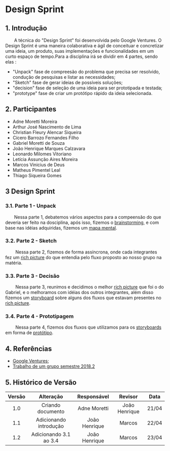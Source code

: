 # Design Sprint

## 1. Introdução

&emsp;&emsp;A técnica do "Design Sprint" foi desenvolvida pelo Google Ventures. O Design
Sprint é uma maneira colaborativa e ágil de conceituar e concretizar uma
ideia, um produto, suas implementações e funcionalidades em um curto
espaço de tempo.Para a disciplina irá se dividir em 4 partes, sendo elas :

- "Unpack" fase de compreesão do problema que precisa ser resolvido, condução de pesquisas e listar as necessidades;
- "Sketch" fase de gerar ideias de possíveis soluções;
- "decision" fase de seleção de uma ideia para ser prototipada e testada;
- "prototype" fase de criar um protótipo rápido da ideia selecionada.

## 2. Participantes

- Adne Moretti Moreira
- Arthur José Nascimento de Lima
- Christian Fleury Alencar Siqueira
- Cícero Barrozo Fernandes Filho
- Gabriel Moretti de Souza
- João Henrique Marques Calzavara
- Leonardo Milomes Vitoriano
- Letícia Assunção Aires Moreira
- Marcos Vinicius de Deus
- Matheus Pimentel Leal
- Thiago Siqueira Gomes

## 3 Design Sprint

### 3.1. Parte 1 - Unpack

&emsp;&emsp;Nessa parte 1, debatemos vários aspectos para a compeensão do que deveria ser feito na dosciplina, após isso, fizemos o [brainstorming](../Base/Brainstorming.md), e com base nas idéias adquiridas, fizemos um [mapa mental](../Base/MapaMental.md).

### 3.2. Parte 2 - Sketch

&emsp;&emsp; Nessa parte 2, fizemos de forma assíncrona, onde cada integrantes fez um [rich picture](../Base/richPicture.md) do que entendia pelo fluxo proposto ao nosso grupo na matéria.

### 3.3. Parte 3 - Decisão

&emsp;&emsp; Nessa parte 3, reunimos e decidimos o melhor [rich picture](../Base/richPicture.md) que foi o do Gabriel, e o melhoramos com idéias dos outros integrantes, além disso fizemos um [storyboard](../Base/StoryBoard.md) sobre alguns dos fluxos que estavam presentes no [rich picture](../Base/richPicture.md).

### 3.4. Parte 4 - Prototipagem

&emsp;&emsp; Nessa parte 4, fizemos dos fluxos que utilizamos para os [storyboards](../Base/StoryBoard.md) em forma de [protótipo](../Base/Prototipo.md).

## 4. Referências

- [Google Ventures](http://www.gv.com/sprint/);
- [Trabalho de um grupo semestre 2018.2](https://desenhosoftware-2018-2.github.io/wiki/designsprint)

## 5. Histórico de Versão

| Versão |       Alteração        |  Responsável  |    Revisor    | Data  |
| :----: | :--------------------: | :-----------: | :-----------: | :---: |
|  1.0   |   Criando documento    | Adne Moretti  | João Henrique | 21/04 |
|  1.1   | Adicionando introdução | João Henrique |    Marcos     | 22/04 |
|  1.2   | Adicionando 3.1 ao 3.4 | João Henrique |    Marcos     | 23/04 |
